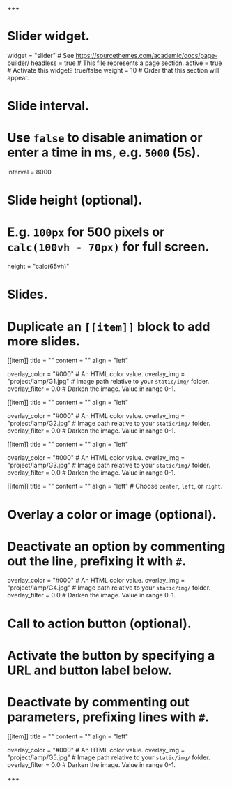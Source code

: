 +++
# Slider widget.
widget = "slider"  # See https://sourcethemes.com/academic/docs/page-builder/
headless = true  # This file represents a page section.
active = true  # Activate this widget? true/false
weight = 10  # Order that this section will appear.

# Slide interval.
# Use `false` to disable animation or enter a time in ms, e.g. `5000` (5s).
interval = 8000

# Slide height (optional).
# E.g. `100px` for 500 pixels or `calc(100vh - 70px)` for full screen.
height = "calc(65vh)"

# Slides.
# Duplicate an `[[item]]` block to add more slides.

[[item]]
  title = ""
  content = ""
  align = "left"

  overlay_color = "#000"  # An HTML color value.
  overlay_img = "project/lamp/G1.jpg"  # Image path relative to your `static/img/` folder.
  overlay_filter = 0.0  # Darken the image. Value in range 0-1.


[[item]]
  title = ""
  content = ""
  align = "left"

  overlay_color = "#000"  # An HTML color value.
  overlay_img = "project/lamp/G2.jpg"  # Image path relative to your `static/img/` folder.
  overlay_filter = 0.0  # Darken the image. Value in range 0-1.
 
  
  
[[item]]
  title = ""
  content = ""
  align = "left"

  overlay_color = "#000"  # An HTML color value.
  overlay_img = "project/lamp/G3.jpg"  # Image path relative to your `static/img/` folder.
  overlay_filter = 0.0  # Darken the image. Value in range 0-1.
  
  
[[item]]
  title = ""
  content = ""
  align = "left"  # Choose `center`, `left`, or `right`.

  # Overlay a color or image (optional).
  #   Deactivate an option by commenting out the line, prefixing it with `#`.
  overlay_color = "#000"  # An HTML color value.
  overlay_img = "project/lamp/G4.jpg"  # Image path relative to your `static/img/` folder.
  overlay_filter = 0.0 # Darken the image. Value in range 0-1.

  # Call to action button (optional).
  #   Activate the button by specifying a URL and button label below.
  #   Deactivate by commenting out parameters, prefixing lines with `#`.
  
  
[[item]]
  title = ""
  content = ""
  align = "left"

  overlay_color = "#000"  # An HTML color value.
  overlay_img = "project/lamp/G5.jpg"  # Image path relative to your `static/img/` folder.
  overlay_filter = 0.0  # Darken the image. Value in range 0-1.

+++
